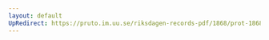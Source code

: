 ```yaml
---
layout: default
UpRedirect: https://pruto.im.uu.se/riksdagen-records-pdf/1868/prot-1868--fk--124/prot-1868--fk--124_002.pdf
---
```

